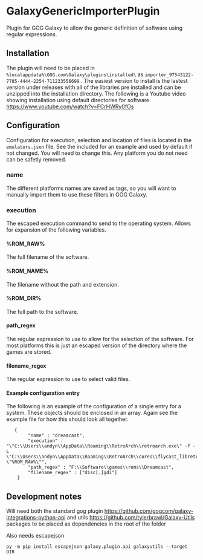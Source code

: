 # GalaxyGenericImporterPlugin
Plugin for GOG Galaxy to allow the generic definition of software using regular expressions.

## Installation
The plugin will need to be placed in `%localappdata%\GOG.com\Galaxy\plugins\installed\` as `importer_97543122-7785-4444-2254-711233556699` . The easiest version to install is the lastest version under releases with all of the libraries pre installed and can be unzipped into the installation directory. The following is a Youtube video showing installation using default directories for software. https://www.youtube.com/watch?v=FCrHWRy0fOs

## Configuration
Configuration for execution, selection and location of files is located in the `emulators.json` file. See the included for an example and used by default if not changed. You will need to change this. Any platform you do not need can be safetly removed.

### name
The different platforms names are saved as tags, so you will want to manually import them to use these filters in GOG Galaxy.

### execution
The escaped execution command to send to the operating system. Allows for expansion of the following variables.
#### %ROM_RAW%
The full filename of the software.
#### %ROM_NAME%
The filename without the path and extension.
#### %ROM_DIR%
The full path to the software.
#### path_regex
The regular expression to use to allow for the selection of the software. For most platforms this is just an escaped version of the directory where the games are stored.
#### filename_regex
The regular expression to use to select valid files.

#### Example configuration entry
The following is an example of the configuration of a single entry for a system. These objects should be enclosed in an array. Again see the example file for how this should look all together.

       {
            "name" : "dreamcast",
            "execution" : "\"C:\\Users\\andyn\\AppData\\Roaming\\RetroArch\\retroarch.exe\" -f -L \"C:\\Users\\andyn\\AppData\\Roaming\\RetroArch\\cores\\flycast_libretro.dll\" \"%ROM_RAW%\"",
            "path_regex" : "F:\\Software\\games\\roms\\Dreamcast",
            "filename_regex" : ["disc[.]gdi"]
        }

## Development notes
Will need both the standard gog plugin https://github.com/gogcom/galaxy-integrations-python-api and utils https://github.com/tylerbrawl/Galaxy-Utils packages to be placed as dependencies in the root of the folder

Also needs escapejson

    py -m pip install escapejson galaxy.plugin.api galaxyutils --target DIR

